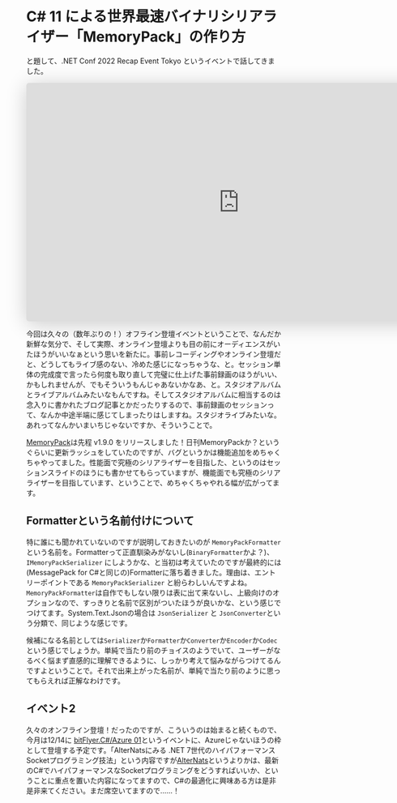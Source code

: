 # C# 11 による世界最速バイナリシリアライザー「MemoryPack」の作り方

と題して、.NET Conf 2022 Recap Event Tokyo というイベントで話してきました。

<iframe class="speakerdeck-iframe" frameborder="0" src="https://speakerdeck.com/player/7b71dc84ae4a4241aa241340fa890f65" title="C#11 による世界最速バイナリシリアライザー「MemoryPack」の作り方" allowfullscreen="true" mozallowfullscreen="true" webkitallowfullscreen="true" style="border: 0px; background: padding-box padding-box rgba(0, 0, 0, 0.1); margin: 0px; padding: 0px; border-radius: 6px; box-shadow: rgba(0, 0, 0, 0.2) 0px 5px 40px; width: 840px; height: 471px;" data-ratio="1.78343949044586"></iframe>

今回は久々の（数年ぶりの！）オフライン登壇イベントということで、なんだか新鮮な気分で、そして実際、オンライン登壇よりも目の前にオーディエンスがいたほうがいいなぁという思いを新たに。事前レコーディングやオンライン登壇だと、どうしてもライブ感のない、冷めた感じになっちゃうな、と。セッション単体の完成度で言ったら何度も取り直して完璧に仕上げた事前録画のほうがいい、かもしれませんが、でもそういうもんじゃあないかなあ、と。スタジオアルバムとライブアルバムみたいなもんですね。そしてスタジオアルバムに相当するのは念入りに書かれたブログ記事とかだったりするので、事前録画のセッションって、なんか中途半端に感じてしまったりはしますね。スタジオライブみたいな。あれってなんかいまいちじゃないですか、そういうことで。

[MemoryPack](https://github.com/Cysharp/MemoryPack)は先程 v1.9.0 をリリースしました！日刊MemoryPackか？というぐらいに更新ラッシュをしていたのですが、バグというかは機能追加をめちゃくちゃやってました。性能面で究極のシリアライザーを目指した、というのはセッションスライドのほうにも書かせてもらっていますが、機能面でも究極のシリアライザーを目指しています、ということで、めちゃくちゃやれる幅が広がってます。

Formatterという名前付けについて
---
特に誰にも聞かれていないのですが説明しておきたいのが `MemoryPackFormatter` という名前を。Formatterって正直馴染みがないし(`BinaryFormatter`かよ？)、 `IMemoryPackSerializer` にしようかな、と当初は考えていたのですが最終的には(MessagePack for C#と同じの)Formatterに落ち着きました。理由は、エントリーポイントである `MemoryPackSerializer` と紛らわしいんですよね。 `MemoryPackFormatter`は自作でもしない限りは表に出て来ないし、上級向けのオプションなので、すっきりと名前で区別がついたほうが良いかな、という感じでつけてます。System.Text.Jsonの場合は `JsonSerializer` と `JsonConverter`という分類で、同じような感じです。

候補になる名前としては`Serializer`か`Formatter`か`Converter`か`Encoder`か`Codec`という感じでしょうか。単純で当たり前のチョイスのようでいて、ユーザーがなるべく悩まず直感的に理解できるように、しっかり考えて悩みながらつけてるんですよということで。それで出来上がった名前が、単純で当たり前のように思ってもらえれば正解なわけです。

イベント2
---
久々のオンフライン登壇！だったのですが、こういうのは始まると続くもので、今月は12/14に [bitFlyer.C#/Azure 01](https://bitflyer.connpass.com/event/266685/)というイベントに、Azureじゃないほうの枠として登壇する予定です。「AlterNatsにみる .NET 7世代のハイパフォーマンスSocketプログラミング技法」という内容ですが[AlterNats](https://github.com/Cysharp/AlterNats)というよりかは、最新のC#でハイパフォーマンスなSocketプログラミングをどうすればいいか、ということに重点を置いた内容になってますので、C#の最適化に興味ある方は是非是非来てください。まだ席空いてますので……！